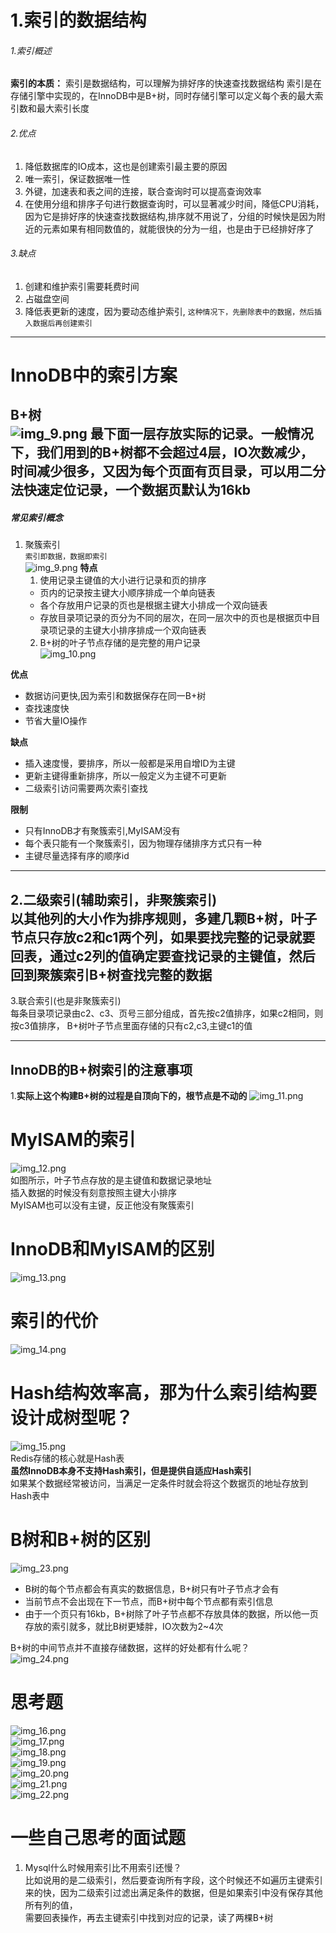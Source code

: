 # 1.索引的数据结构
###### 1.索引概述
**索引的本质：** 索引是数据结构，可以理解为排好序的快速查找数据结构
索引是在存储引擎中实现的，在InnoDB中是B+树，同时存储引擎可以定义每个表的最大索引数和最大索引长度
###### 2.优点
1) 降低数据库的IO成本，这也是创建索引最主要的原因
2) 唯一索引，保证数据唯一性
3) 外键，加速表和表之间的连接，联合查询时可以提高查询效率
4) 在使用分组和排序子句进行数据查询时，可以显著减少时间，降低CPU消耗，因为它是排好序的快速查找数据结构,排序就不用说了，分组的时候快是因为附近的元素如果有相同数值的，就能很快的分为一组，也是由于已经排好序了  
###### 3.缺点
1) 创建和维护索引需要耗费时间
2) 占磁盘空间
3) 降低表更新的速度，因为要动态维护索引,
```这种情况下，先删除表中的数据，然后插入数据后再创建索引```
---
# InnoDB中的索引方案
**B+树**  
![img_9.png](img_9.png)
最下面一层存放实际的记录。一般情况下，我们用到的B+树都不会超过4层，IO次数减少，时间减少很多，又因为每个页面有页目录，可以用二分法快速定位记录，一个数据页默认为16kb  
---
##### 常见索引概念

1. 聚簇索引   
```索引即数据，数据即索引```  
   ![img_9.png](img_9.png)
**特点**  
   1. 使用记录主键值的大小进行记录和页的排序
   * 页内的记录按主键大小顺序排成一个单向链表
   * 各个存放用户记录的页也是根据主键大小排成一个双向链表
   * 存放目录项记录的页分为不同的层次，在同一层次中的页也是根据页中目录项记录的主键大小排序排成一个双向链表
   2. B+树的叶子节点存储的是完整的用户记录   
![img_10.png](img_10.png)

**优点**
* 数据访问更快,因为索引和数据保存在同一B+树
* 查找速度快
* 节省大量IO操作  

**缺点**  
* 插入速度慢，要排序，所以一般都是采用自增ID为主键
* 更新主键得重新排序，所以一般定义为主键不可更新
* 二级索引访问需要两次索引查找  

**限制**  
* 只有InnoDB才有聚簇索引,MyISAM没有
* 每个表只能有一个聚簇索引，因为物理存储排序方式只有一种
* 主键尽量选择有序的顺序id
---
2.二级索引(辅助索引，非聚簇索引)  
以其他列的大小作为排序规则，多建几颗B+树，叶子节点只存放c2和c1两个列，如果要找完整的记录就要回表，通过c2列的值确定要查找记录的主键值，然后回到聚簇索引B+树查找完整的数据  
---
3.联合索引(也是非聚簇索引)  
每条目录项记录由c2、c3、页号三部分组成，首先按c2值排序，如果c2相同，则按c3值排序， B+树叶子节点里面存储的只有c2,c3,主键c1的值  

---
## InnoDB的B+树索引的注意事项  
1.**实际上这个构建B+树的过程是自顶向下的，根节点是不动的**
![img_11.png](img_11.png)  

# MyISAM的索引 
![img_12.png](img_12.png)  
如图所示，叶子节点存放的是主键值和数据记录地址  
插入数据的时候没有刻意按照主键大小排序  
MyISAM也可以没有主键，反正他没有聚簇索引

# InnoDB和MyISAM的区别
![img_13.png](img_13.png)

# 索引的代价
![img_14.png](img_14.png)  



# Hash结构效率高，那为什么索引结构要设计成树型呢？
![img_15.png](img_15.png)  
Redis存储的核心就是Hash表  
**虽然InnoDB本身不支持Hash索引，但是提供自适应Hash索引**  
如果某个数据经常被访问，当满足一定条件时就会将这个数据页的地址存放到Hash表中

# B树和B+树的区别  
![img_23.png](img_23.png)  
* B树的每个节点都会有真实的数据信息，B+树只有叶子节点才会有  
* 当前节点不会出现在下一节点，而B+树中每个节点都有索引信息  
* 由于一个页只有16kb，B+树除了叶子节点都不存放具体的数据，所以他一页存放的索引就多，就比B树更矮胖，IO次数为2~4次  

B+树的中间节点并不直接存储数据，这样的好处都有什么呢？  
![img_24.png](img_24.png)

# 思考题
![img_16.png](img_16.png)  
![img_17.png](img_17.png)  
![img_18.png](img_18.png)  
![img_19.png](img_19.png)  
![img_20.png](img_20.png)  
![img_21.png](img_21.png)     
![img_22.png](img_22.png)  

# 一些自己思考的面试题   
1. Mysql什么时候用索引比不用索引还慢？    
比如说用的是二级索引，然后要查询所有字段，这个时候还不如遍历主键索引来的快，因为二级索引过滤出满足条件的数据，但是如果索引中没有保存其他所有列的值，     
需要回表操作，再去主键索引中找到对应的记录，读了两棵B+树    

